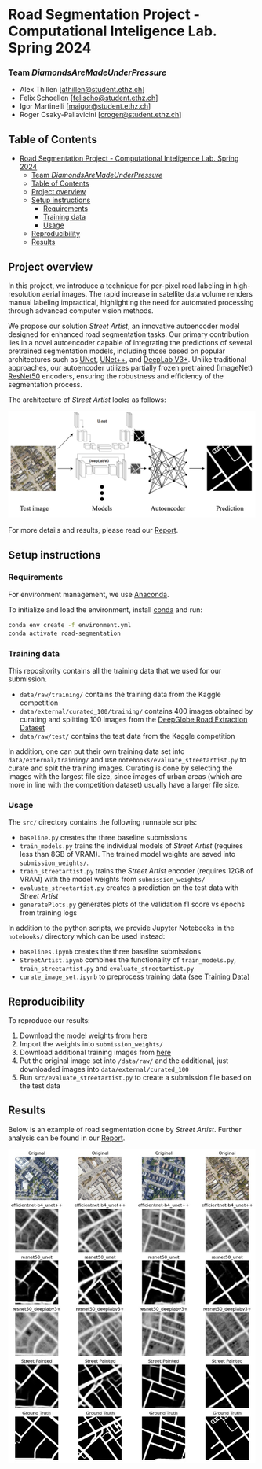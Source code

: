 # Road Segmentation Project - Computational Inteligence Lab. Spring 2024

### Team *DiamondsAreMadeUnderPressure*
- Alex Thillen [[athillen@student.ethz.ch](mailto:athillen@student.ethz.ch)]
- Felix Schoellen [[felischo@student.ethz.ch](mailto:felischo@student.ethz.ch)]
- Igor Martinelli [[maigor@student.ethz.ch](mailto:maigor@student.ethz.ch)]
- Roger Csaky-Pallavicini [[croger@student.ethz.ch](mailto:croger@student.ethz.ch)]

## Table of Contents
- [Road Segmentation Project - Computational Inteligence Lab. Spring 2024](#road-segmentation-project---computational-inteligence-lab-spring-2024)
    - [Team *DiamondsAreMadeUnderPressure*](#team-diamondsaremadeunderpressure)
  - [Table of Contents](#table-of-contents)
  - [Project overview](#project-overview)
  - [Setup instructions](#setup-instructions)
    - [Requirements](#requirements)
    - [Training data](#training-data)
    - [Usage](#usage)
  - [Reproducibility](#reproducibility)
  - [Results](#results)

## Project overview

In this project, we introduce a technique for per-pixel road labeling in high-resolution aerial images. The rapid increase in satellite data volume renders manual labeling impractical, highlighting the need for automated processing through advanced computer vision methods.

We propose our solution *Street Artist*, an innovative autoencoder model designed for enhanced road segmentation tasks. Our primary contribution lies in a novel autoencoder capable of integrating the predictions of several pretrained segmentation models, including those based on popular architectures such as [UNet](https://arxiv.org/abs/1505.04597), [UNet++](https://arxiv.org/abs/1807.10165), and [DeepLab V3+](https://arxiv.org/abs/1802.02611). Unlike traditional approaches, our autoencoder utilizes partially frozen pretrained (ImageNet) [ResNet50](https://arxiv.org/abs/1512.03385) encoders, ensuring the robustness and efficiency of the segmentation process.



The architecture of *Street Artist* looks as follows:

![Street_Artists_Architecture](assets/StreetArtist.png)

For more details and results, please read our [Report](assets/report.pdf).

## Setup instructions

### Requirements

For environment management, we use [Anaconda](https://www.anaconda.com/).

To initialize and load the environment, install [conda](https://www.anaconda.com/download) and run:

```bash
conda env create -f environment.yml
conda activate road-segmentation
```
### Training data
This repositority contains all the training data that we used for our submission.
- `data/raw/training/` contains the training data from the Kaggle competition
- `data/external/curated_100/training/` contains 400 images obtained by curating and splitting 100 images from the [DeepGlobe Road Extraction Dataset](https://www.kaggle.com/datasets/balraj98/deepglobe-road-extraction-dataset)
- `data/raw/test/` contains the test data from the Kaggle competition

In addition, one can put their own training data set into `data/external/training/` and use `notebooks/evaluate_streetartist.py` to curate and split the training images. Curating is done by selecting the images with the largest file size, since images of urban areas (which are more in line with the competition dataset) usually have a larger file size.

### Usage

The `src/` directory contains the following runnable scripts:
- `baseline.py` creates the three baseline submissions
- `train_models.py` trains the individual models of *Street Artist* (requires less than 8GB of VRAM). The trained model weights are saved into `submission_weights/`.
- `train_streetartist.py` trains the *Street Artist* encoder (requires 12GB of VRAM) with the model weights from `submission_weights/`
- `evaluate_streetartist.py` creates a prediction on the test data with *Street Artist*
- `generatePlots.py` generates plots of the validation f1 score vs epochs from training logs

In addition to the python scripts, we provide Jupyter Notebooks in the `notebooks/` directory which can be used instead:

- `baselines.ipynb` creates the three baseline submissions
- `StreetArtist.ipynb` combines the functionality of `train_models.py`, `train_streetartist.py` and `evaluate_streetartist.py`
- `curate_image_set.ipynb` to preprocess training data (see [Training Data](#training-data}))



## Reproducibility

To reproduce our results:

1. Download the model weights from [here](https://www.swisstransfer.com/d/65639f5e-38bd-414c-bcd2-41f2c96dd34e)
2. Import the weights into `submission_weights/`
3. Download additional training images from [here](https://drive.google.com/file/d/1j0dtVs9LDlUSKpuIbxbEjUOCo3zpvHMh/view?usp=sharing)
4. Put the original image set into `/data/raw/` and the additional, just downloaded images into  `data/external/curated_100` 
5. Run `src/evaluate_streetartist.py` to create a submission file based on the test data

## Results
Below is an example of road segmentation done by *Street Artist*. Further analysis can be found in our [Report](assets/report.pdf).

![Road_Segmentation_Example](assets/Road_Segmentation_Example.jpeg)





